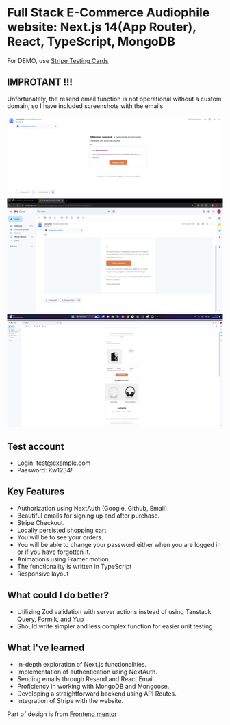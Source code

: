 # Full Stack E-Commerce Audiophile website: Next.js 14(App Router), React, TypeScript, MongoDB

For DEMO, use [Stripe Testing Cards](https://stripe.com/docs/testing)

## IMPROTANT !!!

Unfortunately, the resend email function is not operational without a custom domain, so I have included screenshots with the emails

![email-verify](public/assets/ss/verify-mail.png)
![email-reset-password](public/assets/ss/reset-password.png)
![email-order](public/assets/ss/order-mail.png)

## Test account

- Login: test@example.com
- Password: Kw1234!


## Key Features

- Authorization using NextAuth (Google, Github, Email).
- Beautiful emails for signing up and after purchase.
- Stripe Checkout.
- Locally persisted shopping cart.
- You will be to see your orders.
- You will be able to change your password either when you are logged in or if you have forgotten it. 
- Animations using Framer motion.
- The functionality is written in TypeScript
- Responsive layout


## What could I do better?

- Utilizing Zod validation with server actions instead of using Tanstack Query, Formik, and Yup
- Should write simpler and less complex function for easier unit testing


## What I've learned

- In-depth exploration of Next.js functionalities.
- Implementation of authentication using NextAuth.
- Sending emails through Resend and React Email.
- Proficiency in working with MongoDB and Mongoose.
- Developing a straightforward backend using API Routes.
- Integration of Stripe with the website.

<p>Part of design is from <a href="https://www.frontendmentor.io/challenges/audiophile-ecommerce-website-C8cuSd_wx" target="_blank">Frontend mentor</a></p>
